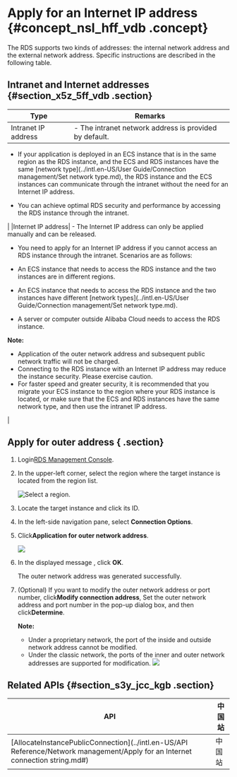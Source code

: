 # Apply for an Internet IP address {#concept_nsl_hff_vdb .concept}

The RDS supports two kinds of addresses: the internal network address and the external network address. Specific instructions are described in the following table.

## Intranet and Internet addresses {#section_x5z_5ff_vdb .section}

|Type|Remarks|
|----|-------|
|Intranet IP address| -   The intranet network address is provided by default.

-   If your application is deployed in an ECS instance that is in the same region as the RDS instance, and the ECS and RDS instances have the same [network type](../intl.en-US/User Guide/Connection management/Set network type.md), the RDS instance and the ECS instances can communicate through the intranet without the need for an Internet IP address.

-   You can achieve optimal RDS security and performance by accessing the RDS instance through the intranet.

 |
|Internet IP address| -   The Internet IP address can only be applied manually and can be released.

-   You need to apply for an Internet IP address if you cannot access an RDS instance through the intranet. Scenarios are as follows:

-   An ECS instance that needs to access the RDS instance and the two instances are in different regions.
-   An ECS instance that needs to access the RDS instance and the two instances have different [network types](../intl.en-US/User Guide/Connection management/Set network type.md).
-   A server or computer outside Alibaba Cloud needs to access the RDS instance.

 **Note:** 

-   Application of the outer network address and subsequent public network traffic will not be charged.
-   Connecting to the RDS instance with an Internet IP address may reduce the instance security. Please exercise caution.
-   For faster speed and greater security, it is recommended that you migrate your ECS instance to the region where your RDS instance is located, or make sure that the ECS and RDS instances have the same network type, and then use the intranet IP address.

 |

## Apply for outer address { .section}

1.  Login[RDS Management Console](https://rds.console.aliyun.com/).
2.  In the upper-left corner, select the region where the target instance is located from the region list.

    ![Select a region.](../DNMYSQ1820581/images/36543_en-US.png)

3.  Locate the target instance and click its ID.
4.  In the left-side navigation pane, select **Connection Options**.
5.  Click**Application for outer network address**.

    ![](../DNMYSQ1820581/images/32665_en-US.png)

6.  In the displayed message , click **OK**.

    The outer network address was generated successfully.

7.  \(Optional\) If you want to modify the outer network address or port number, click**Modify connection address**, Set the outer network address and port number in the pop-up dialog box, and then click**Determine**.

    **Note:** 

    -   Under a proprietary network, the port of the inside and outside network address cannot be modified.
    -   Under the classic network, the ports of the inner and outer network addresses are supported for modification.
    ![](http://static-aliyun-doc.oss-cn-hangzhou.aliyuncs.com/assets/img/7817/15476306641805_en-US.png)


## Related APIs {#section_s3y_jcc_kgb .section}

|API|中国站|
|---|---|
|[AllocateInstancePublicConnection](../intl.en-US/API Reference/Network management/Apply for an Internet connection string.md#)|中国站|

